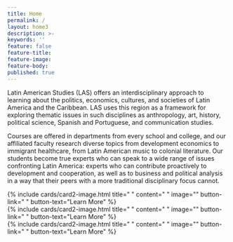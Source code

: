 ```yaml
---
title: Home
permalink: / 
layout: home3
description: >-
keywords: ''
feature: false
feature-title: 
feature-image: 
feature-body: 
published: true  
---
```

Latin American Studies (LAS) offers an interdisciplinary approach to learning about the politics, economics, cultures, and societies of Latin America and the Caribbean. LAS uses this region as a framework for exploring thematic issues in such disciplines as anthropology, art, history, political science, Spanish and Portuguese, and communication studies.

Courses are offered in departments from every school and college, and our affiliated faculty research diverse topics from development economics to immigrant healthcare, from Latin American music to colonial literature. Our students become true experts who can speak to a wide range of issues confronting Latin America: experts who can contribute proactively to development and cooperation, as well as to business and political analysis in a way that their peers with a more traditional disciplinary focus cannot.

<div class="row row-wide">
  <div class="col m12 l4">{% include cards/card2-image.html 
    title=" " 
    content=" " 
    image="" 
    button-link=" " 
    button-text="Learn More" %}
  </div>
  <div class="row row-wide">
    <div class="col m12 l4">{% include cards/card2-image.html 
      title=" " 
      content=" " 
      image="" 
      button-link=" " 
      button-text="Learn More" %}
    </div>
    <div class="row row-wide">
      <div class="col m12 l4">{% include cards/card2-image.html 
        title=" " 
        content=" " 
        image="" 
        button-link=" " 
        button-text="Learn More" %}
      </div>
</div>
